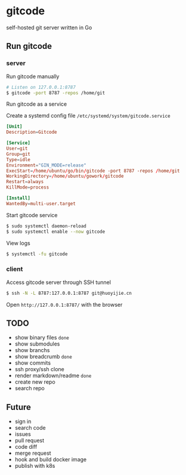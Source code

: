 # gitcode
self-hosted git server written in Go

## Run gitcode

### server

Run gitcode manually
```bash
# Listen on 127.0.0.1:8787
$ gitcode -port 8787 -repos /home/git
```

Run gitcode as a service

Create a systemd config file `/etc/systemd/system/gitcode.service`
```conf
[Unit]
Description=Gitcode

[Service]
User=git
Group=git
Type=idle
Environment="GIN_MODE=release"
ExecStart=/home/ubuntu/go/bin/gitcode -port 8787 -repos /home/git
WorkingDirectory=/home/ubuntu/gowork/gitcode
Restart=always
KillMode=process

[Install]
WantedBy=multi-user.target
```

Start gitcode service
```bash
$ sudo systemctl daemon-reload
$ sudo systemctl enable --now gitcode
```

View logs
```bash
$ systemctl -fu gitcode
```

### client

Access gitcode server through SSH tunnel
```bash
$ ssh -N -L 8787:127.0.0.1:8787 git@huoyijie.cn
```

Open `http://127.0.0.1:8787/` with the browser

## TODO

* show binary files `done`
* show submodules
* show branchs
* show breadcrumb `done`
* show commits
* ssh proxy/ssh clone
* render markdown/readme `done`
* create new repo
* search repo

## Future

* sign in
* search code
* issues
* pull request
* code diff
* merge request
* hook and build docker image
* publish with k8s